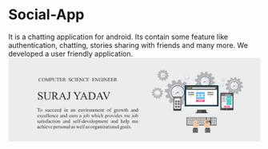# Social-App
It is a chatting application for android. Its contain some feature like authentication, chatting, stories sharing with friends and many more. We developed a user friendly application.
![logo](https://github.com/P-I-K-U/P-I-K-U/blob/main/banner.png)
